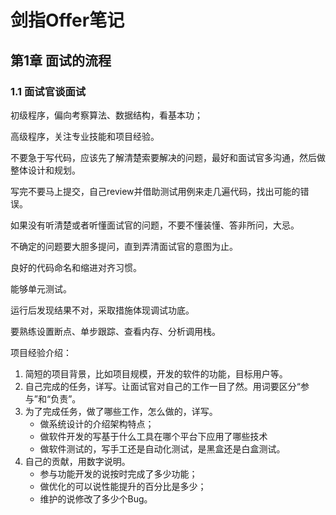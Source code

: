 # 剑指Offer笔记



## 第1章 面试的流程



### 1.1 面试官谈面试

初级程序，偏向考察算法、数据结构，看基本功；

高级程序，关注专业技能和项目经验。

不要急于写代码，应该先了解清楚索要解决的问题，最好和面试官多沟通，然后做整体设计和规划。

写完不要马上提交，自己review并借助测试用例来走几遍代码，找出可能的错误。

如果没有听清楚或者听懂面试官的问题，不要不懂装懂、答非所问，大忌。

不确定的问题要大胆多提问，直到弄清面试官的意图为止。

良好的代码命名和缩进对齐习惯。

能够单元测试。

运行后发现结果不对，采取措施体现调试功底。

要熟练设置断点、单步跟踪、查看内存、分析调用栈。

项目经验介绍：

1. 简短的项目背景，比如项目规模，开发的软件的功能，目标用户等。
2. 自己完成的任务，详写。让面试官对自己的工作一目了然。用词要区分“参与”和“负责”。
3. 为了完成任务，做了哪些工作，怎么做的，详写。
   - 做系统设计的介绍架构特点；
   - 做软件开发的写基于什么工具在哪个平台下应用了哪些技术
   - 做软件测试的，写手工还是自动化测试，是黑盒还是白盒测试。
4. 自己的贡献，用数字说明。
   - 参与功能开发的说按时完成了多少功能；
   - 做优化的可以说性能提升的百分比是多少；
   - 维护的说修改了多少个Bug。